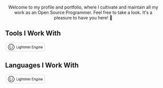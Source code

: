 <p align="center">
Welcome to my profile and portfolio, where I cultivate and maintain all my work as an Open Source Programmer. Feel free to take a look. It's a pleasure to have you here! 🙂
</p>

## Tools I Work With
<img src="images/lightmin.png" />

## Languages ​​I Work With
<img src="images/lightmin.png" />